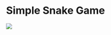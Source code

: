 # Simple Snake Game

<img src='https://hackster.imgix.net/uploads/attachments/431013/snake_dvlfwCony2.png?auto=compress%2Cformat&w=400&h=300&fit=min'>
